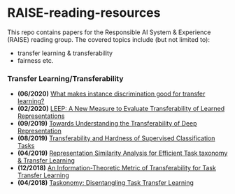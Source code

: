 # RAISE-reading-resources

This repo contains papers for the Responsible AI System & Experience (RAISE) reading group. The covered topics include (but not limited to): 
- transfer learning & transferability
- fairness etc.


### Transfer Learning/Transferability
- **(06/2020)** [What makes instance discrimination good for transfer learning?](https://arxiv.org/abs/2006.06606)
- **(02/2020)** [LEEP: A New Measure to Evaluate Transferability of Learned Representations](https://arxiv.org/abs/2002.12462)
- **(09/2019)** [Towards Understanding the Transferability of Deep Representation](https://arxiv.org/abs/1909.12031)
- **(08/2019)** [Transferability and Hardness of Supervised Classification Tasks](https://arxiv.org/abs/1908.08142)
- **(04/2019)** [Representation Similarity Analysis for Efficient Task taxonomy & Transfer Learning](https://arxiv.org/abs/1904.11740)
- **(12/2018)** [An Information-Theoretic Metric of Transferability for Task Transfer Learning](https://openreview.net/forum?id=BkxAUjRqY7)
- **(04/2018)** [Taskonomy: Disentangling Task Transfer Learning](https://arxiv.org/abs/1804.08328)
